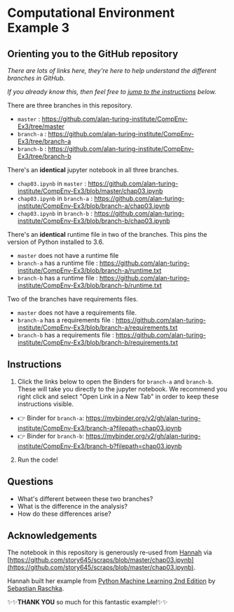 # Computational Environment Example 3

## Orienting you to the GitHub repository

*There are lots of links here, they're here to help understand the different branches in GitHub.*

*If you already know this, then feel free to [jump to the instructions](#instructions) below.*

There are three branches in this repository.

* `master` : https://github.com/alan-turing-institute/CompEnv-Ex3/tree/master
* `branch-a` : https://github.com/alan-turing-institute/CompEnv-Ex3/tree/branch-a 
* `branch-b` : https://github.com/alan-turing-institute/CompEnv-Ex3/tree/branch-b

There's an **identical** jupyter notebook in all three branches.

* `chap03.ipynb` in `master` : https://github.com/alan-turing-institute/CompEnv-Ex3/blob/master/chap03.ipynb
* `chap03.ipynb` in `branch-a` : https://github.com/alan-turing-institute/CompEnv-Ex3/blob/branch-a/chap03.ipynb
* `chap03.ipynb` in `branch-b` : https://github.com/alan-turing-institute/CompEnv-Ex3/blob/branch-b/chap03.ipynb

There's an **identical** runtime file in two of the branches.
This pins the version of Python installed to 3.6.

* `master` does not have a runtime file
* `branch-a` has a runtime file : https://github.com/alan-turing-institute/CompEnv-Ex3/blob/branch-a/runtime.txt
* `branch-b` has a runtime file : https://github.com/alan-turing-institute/CompEnv-Ex3/blob/branch-b/runtime.txt

Two of the branches have requirements files.

* `master` does not have a requirements file.
* `branch-a` has a requirements file : https://github.com/alan-turing-institute/CompEnv-Ex3/blob/branch-a/requirements.txt
* `branch-b` has a requirements file : https://github.com/alan-turing-institute/CompEnv-Ex3/blob/branch-b/requirements.txt

## Instructions

1. Click the links below to open the Binders for `branch-a` and `branch-b`.
  These will take you directly to the jupyter notebook.
  We recommend you right click and select "Open Link in a New Tab" in order to keep these instructions visible.
 
* :point_right: Binder for `branch-a`: https://mybinder.org/v2/gh/alan-turing-institute/CompEnv-Ex3/branch-a?filepath=chap03.ipynb 
* :point_right: Binder for `branch-b`: https://mybinder.org/v2/gh/alan-turing-institute/CompEnv-Ex3/branch-b?filepath=chap03.ipynb 

2. Run the code!

## Questions

* What's different between these two branches?
* What is the difference in the analysis?
* How do these differences arise?

## Acknowledgements

The notebook in this repository is generously re-used from [Hannah](https://github.com/story645) via [https://github.com/story645/scraps/blob/master/chap03.ipynb](https://github.com/story645/scraps/blob/master/chap03.ipynb).

Hannah built her example from [Python Machine Learning 2nd Edition](https://github.com/PacktPublishing/Python-Machine-Learning-Second-Edition/tree/master/Chapter03) by [Sebastian Raschka](https://sebastianraschka.com/).

:sparkles::sparkles:**THANK YOU** so much for this fantastic example!:sparkles::sparkles:
